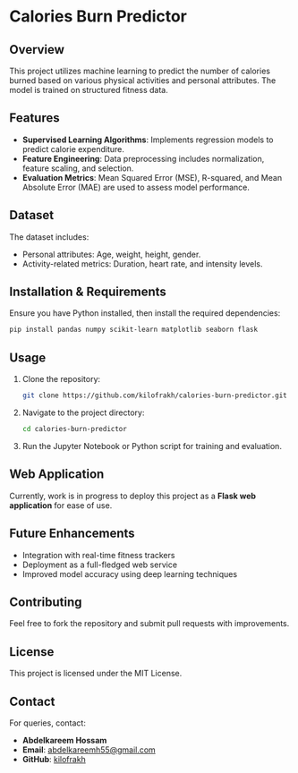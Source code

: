 # Calories Burn Predictor

## Overview
This project utilizes machine learning to predict the number of calories burned based on various physical activities and personal attributes. The model is trained on structured fitness data.

## Features
- **Supervised Learning Algorithms**: Implements regression models to predict calorie expenditure.
- **Feature Engineering**: Data preprocessing includes normalization, feature scaling, and selection.
- **Evaluation Metrics**: Mean Squared Error (MSE), R-squared, and Mean Absolute Error (MAE) are used to assess model performance.

## Dataset
The dataset includes:
- Personal attributes: Age, weight, height, gender.
- Activity-related metrics: Duration, heart rate, and intensity levels.

## Installation & Requirements
Ensure you have Python installed, then install the required dependencies:
```bash
pip install pandas numpy scikit-learn matplotlib seaborn flask
```

## Usage
1. Clone the repository:
   ```bash
   git clone https://github.com/kilofrakh/calories-burn-predictor.git
   ```
2. Navigate to the project directory:
   ```bash
   cd calories-burn-predictor
   ```
3. Run the Jupyter Notebook or Python script for training and evaluation.

## Web Application
Currently, work is in progress to deploy this project as a **Flask web application** for ease of use.

## Future Enhancements
- Integration with real-time fitness trackers
- Deployment as a full-fledged web service
- Improved model accuracy using deep learning techniques

## Contributing
Feel free to fork the repository and submit pull requests with improvements.

## License
This project is licensed under the MIT License.

## Contact
For queries, contact:
- **Abdelkareem Hossam**  
- **Email**: abdelkareemh55@gmail.com  
- **GitHub**: [kilofrakh](https://github.com/kilofrakh)

